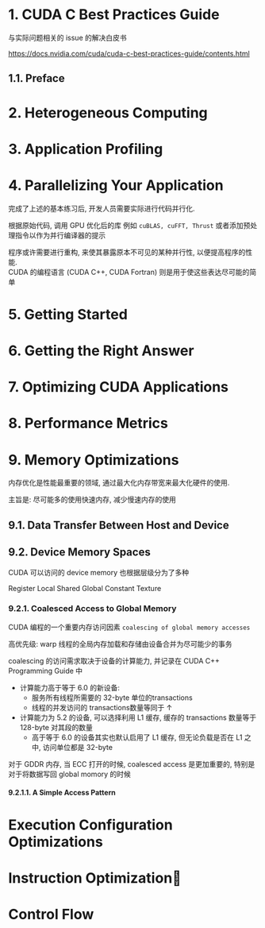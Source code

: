 # 1. CUDA C Best Practices Guide

与实际问题相关的 issue 的解决白皮书


https://docs.nvidia.com/cuda/cuda-c-best-practices-guide/contents.html

## 1.1. Preface


# 2. Heterogeneous Computing



# 3. Application Profiling

# 4. Parallelizing Your Application
<!-- 完 -->
完成了上述的基本练习后, 开发人员需要实际进行代码并行化.  

根据原始代码, 调用 GPU 优化后的库 例如 `cuBLAS, cuFFT, Thrust` 
或者添加预处理指令以作为并行编译器的提示

程序或许需要进行重构, 来使其暴露原本不可见的某种并行性, 以便提高程序的性能.  
CUDA 的编程语言 (CUDA C++, CUDA Fortran) 则是用于使这些表达尽可能的简单

# 5. Getting Started


# 6. Getting the Right Answer

# 7. Optimizing CUDA Applications

# 8. Performance Metrics

# 9. Memory Optimizations

内存优化是性能最重要的领域, 通过最大化内存带宽来最大化硬件的使用.  

主旨是: 尽可能多的使用快速内存, 减少慢速内存的使用

## 9.1. Data Transfer Between Host and Device


## 9.2. Device Memory Spaces

CUDA 可以访问的 device memory 也根据层级分为了多种

Register
Local
Shared
Global
Constant
Texture

### 9.2.1. Coalesced Access to Global Memory

CUDA 编程的一个重要内存访问因素 `coalescing of global memory accesses`

高优先级: warp 线程的全局内存加载和存储由设备合并为尽可能少的事务  

coalescing 的访问需求取决于设备的计算能力, 并记录在 CUDA C++ Programming Guide 中
* 计算能力高于等于 6.0 的新设备: 
  * 服务所有线程所需要的 32-byte 单位的transactions
  * 线程的并发访问的 transactions数量等同于 ↑
* 计算能力为 5.2 的设备, 可以选择利用 L1 缓存, 缓存的 transactions 数量等于 128-byte 对其段的数量
  * 高于等于 6.0 的设备其实也默认启用了 L1 缓存, 但无论负载是否在 L1 之中, 访问单位都是 32-byte

对于 GDDR 内存, 当 ECC 打开的时候, coalesced access 是更加重要的, 特别是对于将数据写回 global momory 的时候

#### 9.2.1.1. A Simple Access Pattern

# Execution Configuration Optimizations

# Instruction Optimization

# Control Flow

